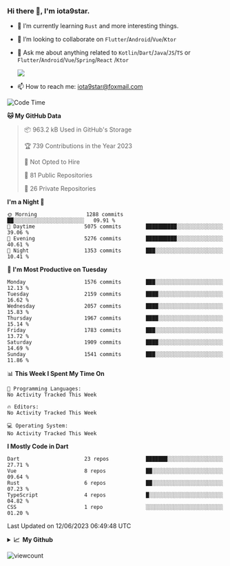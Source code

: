 ### Hi there 👋, I'm iota9star.

- 🌱 I’m currently learning `Rust` and more interesting things.
- 👯 I’m looking to collaborate on `Flutter`/`Android`/`Vue`/`Ktor`
- 💬 Ask me about anything related to `Kotlin`/`Dart`/`Java`/`JS`/`TS` or `Flutter`/`Android`/`Vue`/`Spring`/`React`
  /`Ktor`
  
  ![](https://github-readme-stats.vercel.app/api/top-langs?username=iota9star&show_icons=true&locale=en&layout=compact)
  
- 📫 How to reach me: [iota9star@foxmail.com](iota9star@foxmail.com)


<!--START_SECTION:waka-->
![Code Time](http://img.shields.io/badge/Code%20Time-3%2C090%20hrs%2054%20mins-blue)

**🐱 My GitHub Data** 

> 📦 963.2 kB Used in GitHub's Storage 
 > 
> 🏆 739 Contributions in the Year 2023
 > 
> 🚫 Not Opted to Hire
 > 
> 📜 81 Public Repositories 
 > 
> 🔑 26 Private Repositories 
 > 
**I'm a Night 🦉** 

```text
🌞 Morning                1288 commits        ██░░░░░░░░░░░░░░░░░░░░░░░   09.91 % 
🌆 Daytime                5075 commits        ██████████░░░░░░░░░░░░░░░   39.06 % 
🌃 Evening                5276 commits        ██████████░░░░░░░░░░░░░░░   40.61 % 
🌙 Night                  1353 commits        ███░░░░░░░░░░░░░░░░░░░░░░   10.41 % 
```
📅 **I'm Most Productive on Tuesday** 

```text
Monday                   1576 commits        ███░░░░░░░░░░░░░░░░░░░░░░   12.13 % 
Tuesday                  2159 commits        ████░░░░░░░░░░░░░░░░░░░░░   16.62 % 
Wednesday                2057 commits        ████░░░░░░░░░░░░░░░░░░░░░   15.83 % 
Thursday                 1967 commits        ████░░░░░░░░░░░░░░░░░░░░░   15.14 % 
Friday                   1783 commits        ███░░░░░░░░░░░░░░░░░░░░░░   13.72 % 
Saturday                 1909 commits        ████░░░░░░░░░░░░░░░░░░░░░   14.69 % 
Sunday                   1541 commits        ███░░░░░░░░░░░░░░░░░░░░░░   11.86 % 
```


📊 **This Week I Spent My Time On** 

```text
💬 Programming Languages: 
No Activity Tracked This Week

🔥 Editors: 
No Activity Tracked This Week

💻 Operating System: 
No Activity Tracked This Week
```

**I Mostly Code in Dart** 

```text
Dart                     23 repos            ███████░░░░░░░░░░░░░░░░░░   27.71 % 
Vue                      8 repos             ██░░░░░░░░░░░░░░░░░░░░░░░   09.64 % 
Rust                     6 repos             ██░░░░░░░░░░░░░░░░░░░░░░░   07.23 % 
TypeScript               4 repos             █░░░░░░░░░░░░░░░░░░░░░░░░   04.82 % 
CSS                      1 repo              ░░░░░░░░░░░░░░░░░░░░░░░░░   01.20 % 
```




 Last Updated on 12/06/2023 06:49:48 UTC
<!--END_SECTION:waka-->

<details>
  <summary><b>📈&nbsp;&nbsp;My Github</b></summary>
  <br>
  <img src='https://github-profile-trophy.vercel.app/?username=iota9star'>
  <img src='https://bad-apple-github-readme.vercel.app/api?show_bg=1&username=iota9star&hide_title=true'>
  <img src='http://cr-skills-chart-widget.azurewebsites.net/api/api?username=iota9star'>
  <img src='https://github-readme-stats.vercel.app/api/wakatime?username=iota9star&layout=compact'>
</details>


![viewcount](https://count.getloli.com/get/@iota9star?theme=rule34)
